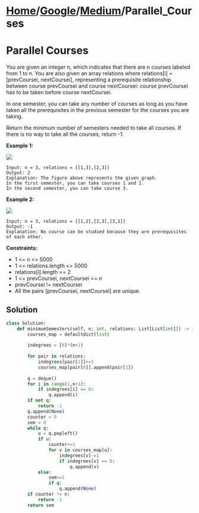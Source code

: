 # [Home](./../..)/[Google](./..)/[Medium](./)/Parallel_Courses
<h1>Parallel Courses</h1>

<p>
You are given an integer n, which indicates that there are n courses labeled from 1 to n. You are also given an array relations where relations[i] = [prevCoursei, nextCoursei], representing a prerequisite relationship between course prevCoursei and course nextCoursei: course prevCoursei has to be taken before course nextCoursei.
</p>
<p>
In one semester, you can take any number of courses as long as you have taken all the prerequisites in the previous semester for the courses you are taking.
</p>
<p>
Return the minimum number of semesters needed to take all courses. If there is no way to take all the courses, return -1.
</p>

<b>Example 1:</b>

<img src="https://assets.leetcode.com/uploads/2021/02/24/course1graph.jpg">

    Input: n = 3, relations = [[1,3],[2,3]]
    Output: 2
    Explanation: The figure above represents the given graph.
    In the first semester, you can take courses 1 and 2.
    In the second semester, you can take course 3.

<b>Example 2:</b>

<img src="https://assets.leetcode.com/uploads/2021/02/24/course2graph.jpg">

    Input: n = 3, relations = [[1,2],[2,3],[3,1]]
    Output: -1
    Explanation: No course can be studied because they are prerequisites of each other.
    
<b>Constraints:</b>

- 1 <= n <= 5000
- 1 <= relations.length <= 5000
- relations[i].length == 2
- 1 <= prevCoursei, nextCoursei <= n
- prevCoursei != nextCoursei
- All the pairs [prevCoursei, nextCoursei] are unique.

<h2>Solution</h2>

```python
class Solution:
    def minimumSemesters(self, n: int, relations: List[List[int]]) -> int:
        courses_map = defaultdict(list)
        
        indegrees = [0]*(n+1)
        
        for pair in relations:
            indegrees[pair[1]]+=1
            courses_map[pair[0]].append(pair[1])
        
        q = deque()
        for i in range(1,n+1):
            if indegrees[i] == 0:
                q.append(i)
        if not q:
            return -1
        q.append(None)
        counter = 0
        sem = 0
        while q:
            u = q.popleft()
            if u:
                counter+=1
                for v in courses_map[u]:
                    indegrees[v]-=1
                    if indegrees[v] == 0:
                        q.append(v)
            else:
                sem+=1
                if q:
                    q.append(None)
        if counter != n:
            return -1
        return sem
```
